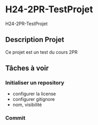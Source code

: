 # H24-2PR-TestProjet
H24-2PR-TestProjet

## Description Projet
Ce projet est un test du cours 2PR

## Tâches à voir 

### Initialiser un repository
- configurer la license 
- configurer gitignore
- nom, visibilité 
### Commit




